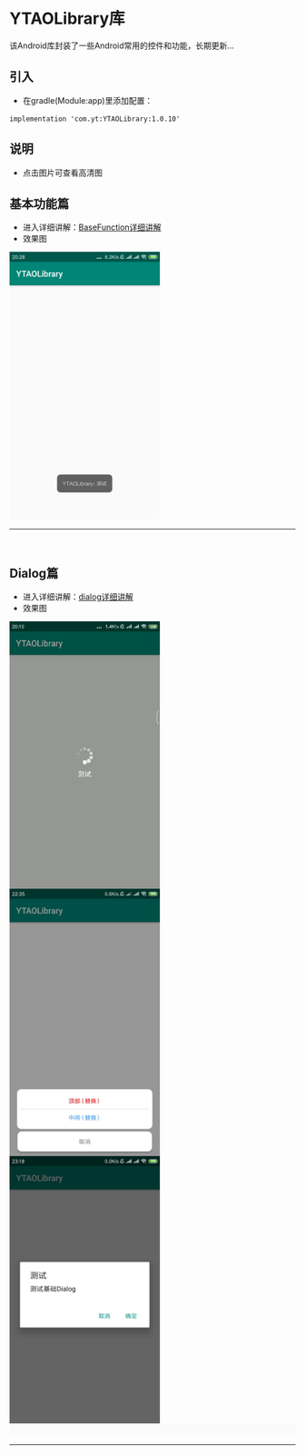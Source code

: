 <!--
<img src="/README/picture/baseDialog.jpg" width = "265" height = "471" div align=left />
&nbsp; </br>
-->
# YTAOLibrary库
该Android库封装了一些Android常用的控件和功能，长期更新...

## 引入
- 在gradle(Module:app)里添加配置：
```
implementation 'com.yt:YTAOLibrary:1.0.10'
```

## 说明
- 点击图片可查看高清图

## 基本功能篇
- 进入详细讲解：[BaseFunction详细讲解](https://github.com/CNAD666/YTAOLibrary/blob/master/README/BaseFunctionDetails.md)
- 效果图

<img src="/README/picture/showToast.png" width = "265" height = "471" />

***
</br>

## Dialog篇
- 进入详细讲解：[dialog详细讲解](https://github.com/CNAD666/YTAOLibrary/blob/master/README/DialogDetails.md)
- 效果图

<img src="/README/picture/waitDialog.gif" width = "265" height = "471" div align=left />
<img src="/README/picture/bottomDialog.jpg" width = "265" height = "471" div align=left />
<img src="/README/picture/baseDialog.jpg" width = "265" height = "471" div align=left />

<img src="/README/picture/blank.jpg" width = "800" height = "20" />

***
</br>
